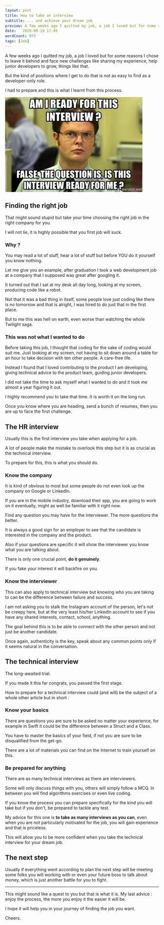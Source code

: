 ```yaml
---
layout: post
title: How to take an interview
subtitle: ... and achieve your dream job
preview: A few weeks ago I quitted my job, a job I loved but for some reasons I chose to leave it behind and face new challenges like sharing my experience, help junior developers to grow, things like that. But the kind of positions where I get to do that is not as easy to find as a developer-only role. I had to prepare and this is what I learnt from this process.
date:   2020-08-19 17:45
wordCount: 973
tags: [Job]
--- 
```


A few weeks ago I quitted my job, a job I loved but for some reasons I chose to leave it behind and face new challenges like sharing my experience, help junior developers to grow, things like that.

But the kind of positions where I get to do that is not as easy to find as a developer-only role.

I had to prepare and this is what I learnt from this process.

![Is this interview ready for me ?](/images/interview.jpg)

## Finding the right job

That might sound stupid but take your time choosing the right job in the right company for you. 

I will not lie, it is highly possible that you first job will suck.

### Why ?

You may read a lot of stuff, hear a lot of stuff but before YOU do it yourself you know nothing.

Let me give you an example, after graduation I took a web development job at a company that I supposed was great after googling it. 

It turned out that I sat at my desk all day long, looking at my screen, producing code like a robot.

Not that it was a bad thing in itself, some people love just coding like there is no tomorrow and that is alright, I was hired to do just that in the first place.

But to me this was hell on earth, even worse than watching the whole Twilight saga.

### This was not what I wanted to do

Before taking this job, I thought that coding for the sake of coding would suit me. Just looking at my screen, not having to sit down around a table for an hour to take decision with ten other people. A care-free life.

Instead I found that I loved contributing to the product I am developing, giving technical advice to the product team, guiding junior developers.

I did not take the time to ask myself what I wanted to do and it took me almost a year figuring it out.

I highly recommend you to take that time. It is worth it on the long run.

Once you know where you are heading, send a bunch of resumes, then you are up to face the first challenge.

## The HR interview

Usually this is the first interview you take when applying for a job. 

A lot of people make the mistake to overlook this step but it is as crucial as the technical interview.

To prepare for this, this is what you should do.

### Know the company

It is kind of obvious to most but some people do not even look up the company on Google or LinkedIn.

If you are in the mobile industry, download their app, you are going to work on it eventually, might as well be familiar with it right now.

Find any question you may have for the interviewer. The more questions the better.

It is always a good sign for an employer to see that the candidate is interested in the company and the product.

Also if your questions are specific it will show the interviewer you know what you are talking about.

There is only one crucial point, __do it genuinely__. 

If you fake your interest it will backfire on you.

### Know the interviewer

This can also apply to technical interview but knowing who you are taking to can be the difference between failure and success.

I am not asking you to stalk the Instagram account of the person, let's not be creepy here, but at the very least his/her LinkedIn account to see if you have any shared interests, contact, school, anything.

The goal behind this is to be able to connect with the other person and not just be another candidate.

Once again, authenticity is the key, speak about any common points only if it seems natural in the conversation.

## The technical interview

The long-awaited trial.

If you made it this far congrats, you passed the first stage.

How to prepare for a technical interview could (and will) be the subject of a whole other article but in short :

### Know your basics

There are questions you are sure to be asked no matter your experience, for example in Swift it could be the difference between a Struct and a Class.

You have to master the basics of your field, if not you are sure to be disqualified from the get-go.

There are a lot of materials you can find on the Internet to train yourself on this.

### Be prepared for anything

There are as many technical interviews as there are interviewers.

Some will only discuss things with you, others will simply follow a MCQ. In between you will find algorithms exercises or even live coding.

If you know the process you can prepare specifically for the kind you will take but if you don't, be prepared to tackle any test.

My advice for this one is __to take as many interviews as you can__, even when you are not particularly motivated for the job, you will gain experience and that is priceless.

This will allow you to be more confident when you take the technical interview for your dream job.

## The next step

Usually if everything went according to plan the next step will be meeting some folks you will working with or even your future boss to talk about money, which is just another battle for you to fight.

---

This might sound like a quest to you but that is what it is. My last advice : enjoy the process, the more you enjoy it the easier it will be.

I hope it will help you in your journey of finding the job you want.

Cheers.
